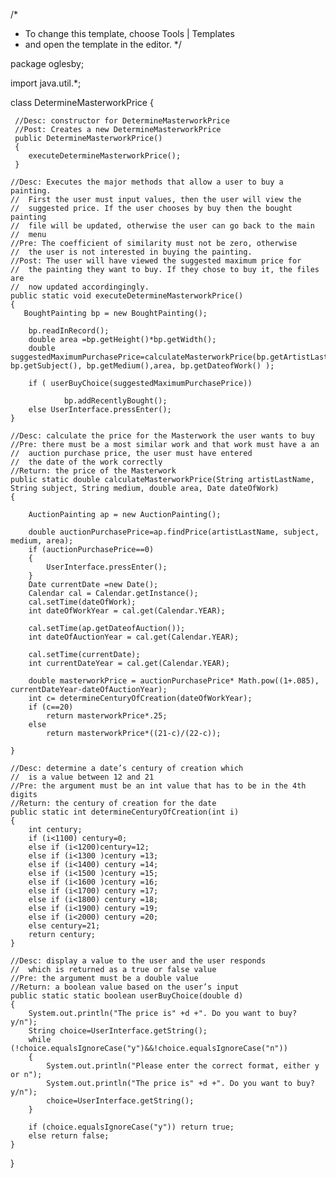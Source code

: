 /*
 * To change this template, choose Tools | Templates
 * and open the template in the editor.
 */

package oglesby;

import java.util.*;


class DetermineMasterworkPrice
{




     //Desc: constructor for DetermineMasterworkPrice
     //Post: Creates a new DetermineMasterworkPrice
     public DetermineMasterworkPrice()
     {
    	executeDetermineMasterworkPrice();
     }

    //Desc: Executes the major methods that allow a user to buy a painting.
    //  First the user must input values, then the user will view the
    //  suggested price. If the user chooses by buy then the bought painting
    //  file will be updated, otherwise the user can go back to the main
    //  menu
    //Pre: The coefficient of similarity must not be zero, otherwise
    //  the user is not interested in buying the painting.
    //Post: The user will have viewed the suggested maximum price for
    //  the painting they want to buy. If they chose to buy it, the files are
    //  now updated accordingingly.
    public static void executeDetermineMasterworkPrice()
    {
       BoughtPainting bp = new BoughtPainting();

        bp.readInRecord();
        double area =bp.getHeight()*bp.getWidth();
        double suggestedMaximumPurchasePrice=calculateMasterworkPrice(bp.getArtistLastName(), bp.getSubject(), bp.getMedium(),area, bp.getDateofWork() );

        if ( userBuyChoice(suggestedMaximumPurchasePrice))

                bp.addRecentlyBought();
        else UserInterface.pressEnter();
    }

    //Desc: calculate the price for the Masterwork the user wants to buy
    //Pre: there must be a most similar work and that work must have a an
    //  auction purchase price, the user must have entered
    //  the date of the work correctly
    //Return: the price of the Masterwork
    public static double calculateMasterworkPrice(String artistLastName, String subject, String medium, double area, Date dateOfWork)
    {

        AuctionPainting ap = new AuctionPainting();

    	double auctionPurchasePrice=ap.findPrice(artistLastName, subject, medium, area);
        if (auctionPurchasePrice==0)
        {
            UserInterface.pressEnter();
        }
    	Date currentDate =new Date();
    	Calendar cal = Calendar.getInstance();
        cal.setTime(dateOfWork);
        int dateOfWorkYear = cal.get(Calendar.YEAR);

        cal.setTime(ap.getDateofAuction());
        int dateOfAuctionYear = cal.get(Calendar.YEAR);

        cal.setTime(currentDate);
        int currentDateYear = cal.get(Calendar.YEAR);

        double masterworkPrice = auctionPurchasePrice* Math.pow((1+.085), currentDateYear-dateOfAuctionYear);
    	int c= determineCenturyOfCreation(dateOfWorkYear);
    	if (c==20)
    		return masterworkPrice*.25;
    	else
    		return masterworkPrice*((21-c)/(22-c));

    }

    //Desc: determine a date’s century of creation which
    //  is a value between 12 and 21
    //Pre: the argument must be an int value that has to be in the 4th digits
    //Return: the century of creation for the date
    public static int determineCenturyOfCreation(int i)
    {
        int century;
        if (i<1100) century=0;
        else if (i<1200)century=12;
        else if (i<1300 )century =13;
        else if (i<1400) century =14;
        else if (i<1500 )century =15;
        else if (i<1600 )century =16;
        else if (i<1700) century =17;
        else if (i<1800) century =18;
        else if (i<1900) century =19;
        else if (i<2000) century =20;
        else century=21;
        return century;
    }

    //Desc: display a value to the user and the user responds
    //  which is returned as a true or false value
    //Pre: the argument must be a double value
    //Return: a boolean value based on the user’s input
    public static static boolean userBuyChoice(double d)
    {
    	System.out.println("The price is" +d +". Do you want to buy? y/n");
    	String choice=UserInterface.getString();
        while (!choice.equalsIgnoreCase("y")&&!choice.equalsIgnoreCase("n"))
        {
            System.out.println("Please enter the correct format, either y or n");
            System.out.println("The price is" +d +". Do you want to buy? y/n");
            choice=UserInterface.getString();
        }

        if (choice.equalsIgnoreCase("y")) return true;
        else return false;
    }

}



